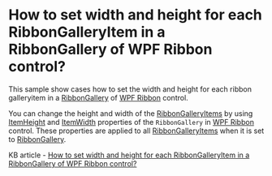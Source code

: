 # How to set width and height for each RibbonGalleryItem in a RibbonGallery of WPF Ribbon control?

This sample show cases how to set the width and height for each ribbon galleryitem in a [RibbonGallery](https://help.syncfusion.com/cr/wpf/Syncfusion.Windows.Tools.Controls.RibbonGallery.html) of [WPF Ribbon](https://www.syncfusion.com/wpf-controls/ribbon) control.

You can change the height and width of the [RibbonGalleryItems](https://help.syncfusion.com/cr/wpf/Syncfusion.Windows.Tools.Controls.RibbonGalleryItem.html) by using [ItemHeight](https://help.syncfusion.com/cr/wpf/Syncfusion.Windows.Tools.Controls.RibbonGallery.html#Syncfusion_Windows_Tools_Controls_RibbonGallery_ItemHeight) and [ItemWidth](https://help.syncfusion.com/cr/wpf/Syncfusion.Windows.Tools.Controls.RibbonGallery.html#Syncfusion_Windows_Tools_Controls_RibbonGallery_ItemWidth) properties of the `RibbonGallery` in [WPF Ribbon](https://www.syncfusion.com/wpf-controls/ribbon) control. These properties are applied to all [RibbonGalleryItems](https://help.syncfusion.com/cr/wpf/Syncfusion.Windows.Tools.Controls.RibbonGalleryItem.html) when it is set to [RibbonGallery](https://help.syncfusion.com/cr/wpf/Syncfusion.Windows.Tools.Controls.RibbonGallery.html).

KB article - [How to set width and height for each RibbonGalleryItem in a RibbonGallery of WPF Ribbon control?](https://www.syncfusion.com/kb/5684/how-to-set-width-and-height-for-each-ribbongalleryitem-in-a-ribbongallery-of-wpf-ribbon)
